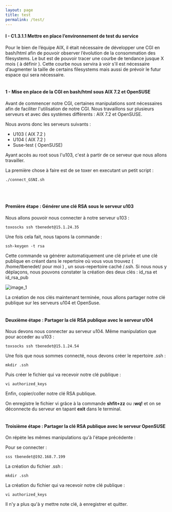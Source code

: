 ```yaml
---
layout: page
title: test
permalink: /test/
---
```


#### __I - C1.3.1.1 Mettre en place l’environnement de test du service__

Pour le bien de l’équipe AIX, il était nécessaire de développer une CGI en bash/html afin de pouvoir observer l’évolution de la consommation des filesystems. Le but est de pouvoir tracer une courbe de tendance jusque X mois ( à définir ). Cette courbe nous servira à voir s’il est nécessaire d’augmenter la taille de certains filesystems mais aussi de prévoir le futur espace qui sera nécessaire.
<br>
<br>
#### __1 - Mise en place de la CGI en bash/html sous AIX 7.2 et OpenSUSE__

Avant de commencer notre CGI, certaines manipulations sont nécessaires afin de faciliter l'utilisation de notre CGI. Nous travaillons sur plusieurs serveurs et avec des systèmes différents : AIX 7.2 et OpenSUSE. 

Nous avons donc les serveurs suivants :
- U103 ( AIX 7.2 )
- U104 ( AIX 7.2 )
- Suse-test ( OpenSUSE)

Ayant accès au root sous l'u103, c'est à partir de ce serveur que nous allons travailler. 

La première chose à faire est de se toxer en executant un petit script :
```
./connect_GSNI.sh
```
<br>
<br>

#### __Première étape : Générer une clé RSA sous le serveur u103__

Nous allons pouvoir nous connecter à notre serveur u103 :
```
toxoscks ssh tbenedet@15.1.24.35
```

Une fois cela fait, nous tapons la commande :
```
ssh-keygen -t rsa
```

Cette commande va générer automatiquement une clé privée et une clé publique en créant dans le repertoire où vous vous trouvez ( /home/tbenedet/ pour moi ) , un sous-repertoire caché /.ssh. Si nous nous y déplaçons, nous pouvons constater la création des deux clés : id_rsa et id_rsa_pub

![image_1](https://image.noelshack.com/fichiers/2019/29/4/1563438564-3.png "image1")


La création de nos clés maintenant terminée, nous allons partager notre clé publique sur les serveurs u104 et OpenSuse.
<br>
<br>
#### __Deuxième étape :__ Partager la clé RSA publique avec le serveur u104


Nous devons nous connecter au serveur u104. Même manipulation que pour acceder au u103 :
```
toxsocks ssh tbenedet@15.1.24.54
```

Une fois que nous sommes connecté, nous devons créer le repertoire .ssh :
```
mkdir .ssh
```

Puis créer le fichier qui va recevoir notre clé publique :
```
vi authorized_keys
```

Enfin, copier/coller notre clé RSA publique. 

On enregistre le fichier vi grâce à la commande __shfit+zz__ ou __:wq!__ et on se déconnecte du serveur en tapant __exit__ dans le terminal.
<br>
<br>
#### __Troisième étape :__ Partager la clé RSA publique avec le serveur OpenSUSE

On répète les mêmes manipulations qu'à l'étape précédente :

Pour se connecter :
```
sss tbenedet@192.168.7.199
```

La création du fichier .ssh :
```
mkdir .ssh
```

La création du fichier qui va recevoir notre clé publique :
```
vi authorized_keys
```

Il n'y a plus qu'à y mettre note clé, à enregistrer et quitter.

